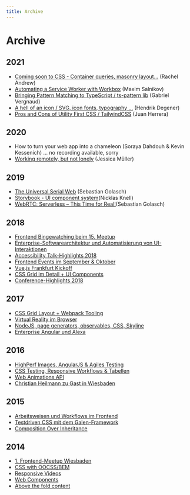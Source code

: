 ```yaml
---
title: Archive
---
```


# Archive

## 2021
* [Coming soon to CSS - Container queries, masonry layout...](https://youtu.be/ebYYqqGeKkU) (Rachel Andrew)
* [Automating a Service Worker with Workbox](https://youtu.be/ebYYqqGeKkU) (Maxim Salnikov)
* [Bringing Pattern Matching to TypeScript / ts-pattern lib](https://www.youtube.com/watch?v=1OiTi1AVvv0) (Gabriel Vergnaud)
* [A hell of an icon / SVG, icon fonts, typography ...](https://youtu.be/YJHd3IzTVyI) (Hendrik Degener)
* [Pros and Cons of Utility First CSS / TailwindCSS](https://www.youtube.com/watch?v=Aclppt98q3s) (Juan Herrera)

## 2020
* How to turn your web app into a chameleon (Soraya Dahdouh & Kevin Kessenich) ... no recording available, sorry
* [Working remotely, but not lonely](https://www.youtube.com/watch?v=aUXQWsVZw8k) (Jessica Müller)

## 2019
* [The Universal Serial Web](https://www.youtube.com/watch?v=uoRuTjDoyB8) (Sebastian Golasch)
* [Storybook - UI component system](https://www.youtube.com/watch?v=IdDiMAAHnCA)(Nicklas Knell)
* [WebRTC: Serverless – This Time for Real!](https://www.youtube.com/watch?v=NAsSNMczRvQ)(Sebastian Golasch)

## 2018
* [Frontend Bingewatching beim 15. Meetup](../posts/2018/2018-02-20-frontend-rheinmain-meetup-15-at-aoe-wiesbaden.md)
* [Enterprise-Softwarearchitektur und Automatisierung von UI-Interaktionen](../posts/2018/2018-06-18-angular-monorepo-microfrontend-microservice-puppeteer-fetchbot-aoe-wiesbaden.md)
* [Accessibility Talk-Highlights 2018](../posts/2018/2018-08-16-meetup-17-accessibility-special-at-codemonauts-frankfurt.md)
* [Frontend Events im September & Oktober](../posts/2018/2018-09-17-frontend-events-october.md)
* [Vue.js Frankfurt Kickoff](../posts/2018/2018-09-30-vuejs-frankfurt-kickoff.md)
* [CSS Grid im Detail + UI Components](../posts/2018/2018-10-25-css-grids-malvid.md)
* [Conference-Highlights 2018](../posts/2018/2018-12-11-netzartist-bestof-conferences-2018.md)

## 2017
* [CSS Grid Layout + Webpack Tooling](../posts/2017/2017-01-24-frontend-rheinmain-meetup-11-at-namics-frankfurt.md)
* [Virtual Reality im Browser](../posts/2017/2017-03-09-frontend-rheinmain-meetup-12-at-mediaman-mainz.md)
* [NodeJS, page generators, observables, CSS, Skyline](../posts/2017/2017-05-11-frontend-rheinmain-meetup-13-at-dbsystel-frankfurt.md)
* [Enterprise Angular und Alexa](../posts/2017/2017-12-05-frontend-rheinmain-meetup-14-at-sitewards-frankfurt.md)

## 2016
* [HighPerf Images, AngularJS & Agiles Testing](../posts/2016/2016-03-03-frontend-rheinmain-meetup-7-at-triplesensereply-frankfurt.md)
* [CSS Testing, Responsive Workflows & Tabellen](../posts/2016/2016-05-12-frontend-rheinmain-meetup-8-at-syzygy-frankfurt.md)
* [Web Animations API](../posts/2016/2016-07-26-frontend-rheinmain-meetup-9-at-cowo21-darmstadt.md)
* [Christian Heilmann zu Gast in Wiesbaden](../posts/2016/2016-09-15-frontend-rheinmain-meetup-10-at-aoe-wiesbaden-christian-heilmann.md)

## 2015
* [Arbeitsweisen und Workflows im Frontend](../posts/2015/2015-01-26-frontend-rheinmain-meetup-4-at-triplesensereply-frankfurt.md)
* [Testdriven CSS mit dem Galen-Framework](../posts/2015/2015-05-10-frontend-rheinmain-meetup-5-at-die-zentrale-coworking-frankfurt.md)
* [Composition Over Inheritance](../posts/2015/2015-10-19-frontend-rheinmain-meetup-6-at-aoe-wiesbaden.md)

## 2014
* [1. Frontend-Meetup Wiesbaden](../posts/2014/2014-02-27-frontend-rheinmain-meetup-1-at-aoe-wiesbaden.md)
* [CSS with OOCSS/BEM](../posts/2014/2014-06-22-frontend-rheinmain-meetup-2-at-aoe-wiesbaden-1.md)
* [Responsive Videos](../posts/2014/2014-06-22-frontend-rheinmain-meetup-2-at-aoe-wiesbaden-2.md)
* [Web Components](../posts/2014/2014-06-22-frontend-rheinmain-meetup-2-at-aoe-wiesbaden-3.md)
* [Above the fold content](../posts/2014/2014-09-12-frontend-rheinmain-meetup-3-at-aoe-wiesbaden-1.md)
